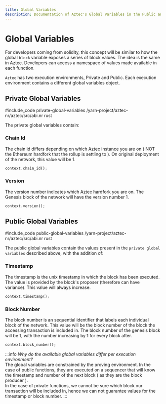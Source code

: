 ```yaml
---
title: Global Variables
description: Documentation of Aztec's Global Variables in the Public and Private Contexts
---
```


# Global Variables
For developers coming from solidity, this concept will be similar to how the global `block` variable exposes a series of block values. The idea is the same in Aztec. Developers can access a namespace of values made available in each function. 

`Aztec` has two execution environments, Private and Public. Each execution environment contains a different global variables object. 

## Private Global Variables 
#include_code private-global-variables /yarn-project/aztec-nr/aztec/src/abi.nr rust

The private global variables contain:
### Chain Id
The chain id differs depending on which Aztec instance you are on ( NOT the Ethereum hardfork that the rollup is settling to ). On original deployment of the network, this value will be 1.
```rust
context.chain_id();
```

### Version
The version number indicates which Aztec hardfork you are on. The Genesis block of the network will have the version number 1.

```rust
context.version();
```


## Public Global Variables
#include_code public-global-variables /yarn-project/aztec-nr/aztec/src/abi.nr rust

The public global variables contain the values present in the `private global variables` described above, with the addition of:

### Timestamp
The timestamp is the unix timestamp in which the block has been executed. The value is provided by the block's proposer (therefore can have variance). This value will always increase.

```rust
context.timestamp();
```

### Block Number
The block number is an sequential identifier that labels each individual block of the network. This value will be the block number of the block the accessing transaction is included in.
The block number of the genesis block will be 1, with the number increasing by 1 for every block after.

```rust
context.block_number();
```

:::info *Why do the available global variables differ per execution environment?*  
The global variables are constrained by the proving environment. In the case of public functions, they are executed on a sequencer that will know the timestamp and number of the next block ( as they are the block producer ).  
In the case of private functions, we cannot be sure which block our transaction will be included in, hence we can not guarantee values for the timestamp or block number.
:::